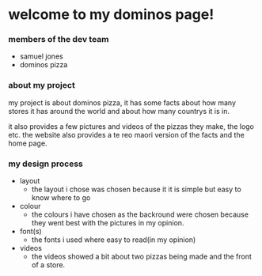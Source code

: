 # welcome to my dominos page!

 ### members of the dev team
- samuel jones
- dominos pizza

### about my project

my project is about dominos pizza, it has some facts about how many
stores it has around the world and about how many countrys it is in.

it also provides a few pictures and videos of the pizzas they make,
the logo etc. the website also provides a te reo maori version of the
facts and the home page.

### my design process

- layout
  * the layout i chose was chosen because it it is simple but easy to know where to go
- colour
  * the colours i have chosen as the backround were chosen because they went best with the pictures in my opinion.
- font(s)
  * the fonts i used where easy to read(in my opinion)
- videos
  * the videos showed a bit about two pizzas being made and the front of a store.
